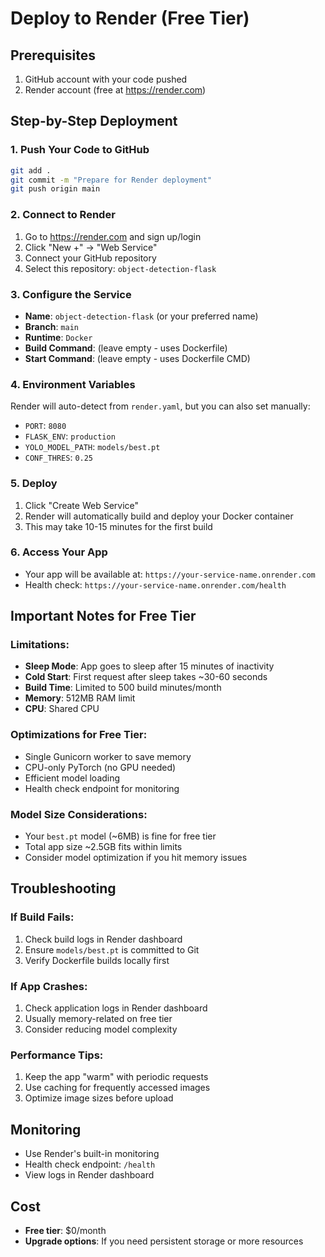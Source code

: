 # Deploy to Render (Free Tier)

## Prerequisites
1. GitHub account with your code pushed
2. Render account (free at https://render.com)

## Step-by-Step Deployment

### 1. Push Your Code to GitHub
```bash
git add .
git commit -m "Prepare for Render deployment"
git push origin main
```

### 2. Connect to Render
1. Go to https://render.com and sign up/login
2. Click "New +" → "Web Service"
3. Connect your GitHub repository
4. Select this repository: `object-detection-flask`

### 3. Configure the Service
- **Name**: `object-detection-flask` (or your preferred name)
- **Branch**: `main`
- **Runtime**: `Docker`
- **Build Command**: (leave empty - uses Dockerfile)
- **Start Command**: (leave empty - uses Dockerfile CMD)

### 4. Environment Variables
Render will auto-detect from `render.yaml`, but you can also set manually:
- `PORT`: `8080`
- `FLASK_ENV`: `production`
- `YOLO_MODEL_PATH`: `models/best.pt`
- `CONF_THRES`: `0.25`

### 5. Deploy
1. Click "Create Web Service"
2. Render will automatically build and deploy your Docker container
3. This may take 10-15 minutes for the first build

### 6. Access Your App
- Your app will be available at: `https://your-service-name.onrender.com`
- Health check: `https://your-service-name.onrender.com/health`

## Important Notes for Free Tier

### Limitations:
- **Sleep Mode**: App goes to sleep after 15 minutes of inactivity
- **Cold Start**: First request after sleep takes ~30-60 seconds
- **Build Time**: Limited to 500 build minutes/month
- **Memory**: 512MB RAM limit
- **CPU**: Shared CPU

### Optimizations for Free Tier:
- Single Gunicorn worker to save memory
- CPU-only PyTorch (no GPU needed)
- Efficient model loading
- Health check endpoint for monitoring

### Model Size Considerations:
- Your `best.pt` model (~6MB) is fine for free tier
- Total app size ~2.5GB fits within limits
- Consider model optimization if you hit memory issues

## Troubleshooting

### If Build Fails:
1. Check build logs in Render dashboard
2. Ensure `models/best.pt` is committed to Git
3. Verify Dockerfile builds locally first

### If App Crashes:
1. Check application logs in Render dashboard
2. Usually memory-related on free tier
3. Consider reducing model complexity

### Performance Tips:
1. Keep the app "warm" with periodic requests
2. Use caching for frequently accessed images
3. Optimize image sizes before upload

## Monitoring
- Use Render's built-in monitoring
- Health check endpoint: `/health`
- View logs in Render dashboard

## Cost
- **Free tier**: $0/month
- **Upgrade options**: If you need persistent storage or more resources
